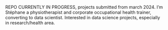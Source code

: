 REPO CURRENTLY IN PROGRESS, projects submitted from march 2024.
I’m Stéphane a physiotherapist and corporate occupational health trainer, converting to data scientist.
 Interested in data science projects, especially in research/health area.


